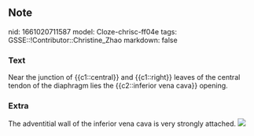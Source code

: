 ## Note
nid: 1661020711587
model: Cloze-chrisc-ff04e
tags: GSSE::!Contributor::Christine_Zhao
markdown: false

### Text
Near the junction of {{c1::central}} and {{c1::right}} leaves of the central tendon of the diaphragm lies the {{c2::inferior vena cava}} opening.

### Extra
The adventitial wall of the inferior vena cava is very strongly
attached. <img src="Gray391.png">
